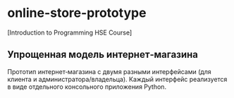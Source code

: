 # online-store-prototype
[Introduction to Programming HSE Course]
## Упрощенная модель интернет‑магазина
Прототип интернет‑магазина с двумя разными интерфейсами (для клиента и администратора/владельца). Каждый интерфейс реализуется в виде отдельного консольного приложения Python.
